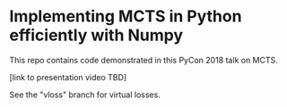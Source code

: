 # Implementing MCTS in Python efficiently with Numpy

This repo contains code demonstrated in this PyCon 2018 talk on MCTS.

[link to presentation video TBD]

See the "vloss" branch for virtual losses.